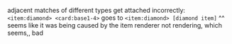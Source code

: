 adjacent matches of different types get attached incorrectly:
`<item:diamond> <card:base1-4>` goes to `<item:diamond> [diamond item]`
^^ seems like it was being caused by the item renderer not rendering, which seems,, bad